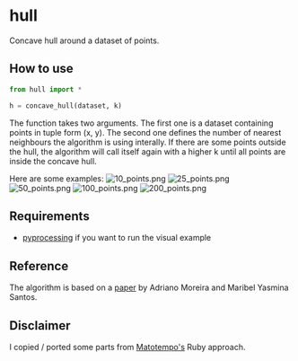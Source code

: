 # hull
Concave hull around a dataset of points.

## How to use
```python
from hull import *

h = concave_hull(dataset, k)
```
The function takes two arguments. The first one is a dataset containing points in tuple form (x, y). The second one defines the number of nearest neighbours the algorithm is using interally. If there are some points outside the hull, the algorithm will call itself again with a higher k until all points are inside the concave hull.

Here are some examples:
![10_points.png](https://raw.githubusercontent.com/jsmolka/hull/master/pictures/10_points.png)
![25_points.png](https://raw.githubusercontent.com/jsmolka/hull/master/pictures/25_points.png)
![50_points.png](https://raw.githubusercontent.com/jsmolka/hull/master/pictures/50_points.png)
![100_points.png](https://raw.githubusercontent.com/jsmolka/hull/master/pictures/100_points.png)
![200_points.png](https://raw.githubusercontent.com/jsmolka/hull/master/pictures/200_points.png)

## Requirements
- [pyprocessing](https://github.com/jsmolka/pyprocessing) if you want to run the visual example

## Reference
The algorithm is based on a [paper](https://github.com/jsmolka/hull/blob/master/reference/concave_hull.pdf) by Adriano Moreira and Maribel Yasmina Santos.

## Disclaimer
I copied / ported some parts from [Matotempo's](https://github.com/Mapotempo/mapotempo-web/blob/master/lib/concave_hull.rb) Ruby approach.
